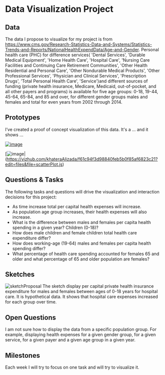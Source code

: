 # Data Visualization Project

## Data

The data I propose to visualize for my project is from https://www.cms.gov/Research-Statistics-Data-and-Systems/Statistics-Trends-and-Reports/NationalHealthExpendData/Age-and-Gender. Personal health care (PHC) for difference services( 'Dental Services', 'Durable Medical Equipment', 'Home Health Care', 'Hospital Care', 'Nursing Care Facilities and Continuing Care Retirement Communities', 'Other Health Residential and Personal Care', 'Other Nondurable Medical Products', 'Other Professional Services', 'Physician and Clinical Services', 'Prescription Drugs', 'Total Personal Health Care', 'Service')and different sources of funding (private health insurance, Medicare, Medicaid, out-of-pocket, and all other payers and programs) is available for five age groups: 0-18, 19-44, 45-64, 65-84, and 85 and over, for different gender groups males and females and total for even years from 2002 through 2014.

## Prototypes

I’ve created a proof of concept visualization of this data. It's a ... and it shows ...

[![image](https://user-images.githubusercontent.com/20228364/219960430-5923a04c-ffe6-4478-b17b-d85ad393068b.png)](https://vizhub.com/khateraAlizada/eefbd6bb9e054de9ba9fd58e3f142bf9)

[![image](https://user-images.githubusercontent.com/20228364/219963275-523207c5-4195-43f6-8ff0-4712e47f178a.png)|(https://vizhub.com/khateraAlizada/f61c94f3d98840feb5b0f85af6823c21?edit=files&file=scatterPlot.js)

## Questions & Tasks

The following tasks and questions will drive the visualization and interaction decisions for this project:

 * As time increase total per capital health expenses will increase. 
 * As population age group increases, their health expenses will also increase.
 * What is the difference between males and females per capita health spending in a given year? Children (0-18)?
 * How does male children and female children total health care expenditure differ?
 * How does working-age (19-64) males and females per capita health spending differ?
 * What percentage of health care spending accounted for females 65 and older and what percentage of 65 and older population are females?
 

## Sketches
![sketchProposal](https://user-images.githubusercontent.com/20228364/219959375-a033fec8-33d8-460c-b4e5-a0589371d5f2.png)
The sketch display per capital private health insurance expenditure for males and females between ages of 0-18 years for hospital care. It is hypothetical data. It shows that hospital care expenses increased for each group over time. 

## Open Questions

I am not sure how to display the data from a specific population group. For example, displaying  health expenses for a given gender group, for a given service, for a given payer and a given age group in a given year. 

## Milestones

Each week I will try to focus on one task and will try to visualize it. 
